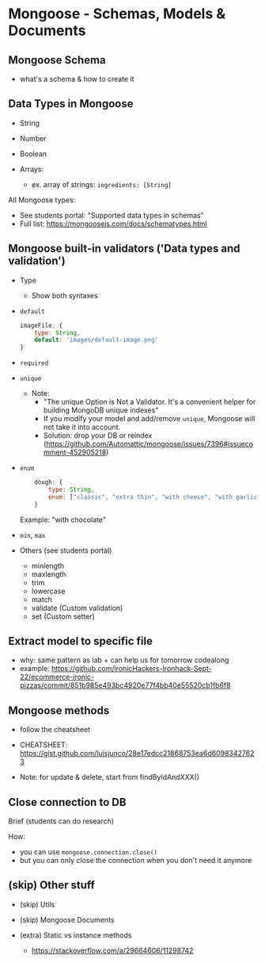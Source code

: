 

# Mongoose - Schemas, Models & Documents


<!-- 

Status: summary is complete

Methodology:
- follow lesson on students portal (~~all highlighted~~)
- at the same time, practice all the examples with the students.

-->


## Mongoose Schema
- what's a schema & how to create it


## Data Types in Mongoose

- String
- Number
- Boolean

- Arrays:
  - ex. array of strings: `ingredients: [String]`

<!-- IMPORTANT: explain/show arrays  -->

All Mongoose types:
  - See students portal: "Supported data types in schemas"
  - Full list: https://mongoosejs.com/docs/schematypes.html


<!--

@Luis: 

make sure we have at least these fields (so that the model is in line with tomorrow's seeds file):

  {
      title: "margarita",
      price: 12,
      ingredients: ["mozzarella", "tomato sauce", "basilicum"],
      imageFile: 'pizza-margarita.jpg',
  },
-->


## Mongoose built-in validators ('Data types and validation')

<!--
@todo:
- (create cheatsheet)
- introduce a few of them + do an exercise to discover and practice
-->


- Type
  - Show both syntaxes

- `default`
    ```js
    imageFile: {
        type: String,
        default: 'images/default-image.png'
    }
    ```

- `required`


- `unique`
  
  - Note: 
      - "The unique Option is Not a Validator. It's a convenient helper for building MongoDB unique indexes"
      - If you modify your model and add/remove `unique`, Mongoose will not take it into account.
      - Solution: drop your DB or reindex (https://github.com/Automattic/mongoose/issues/7396#issuecomment-452905218)


- `enum`

    ```js
        dough: {
            type: String,
            enum: ["classic", "extra thin", "with cheese", "with garlic"]
        }
    ```

    Example: "with chocolate"


- `min`, `max`


- Others (see students portal)
  - minlength
  - maxlength
  - trim
  - lowercase
  - match
  - validate (Custom validation)
  - set (Custom setter)





## Extract model to specific file
  <!-- @Luis: do this step -->
  - why: same pattern as lab + can help us for tomorrow codealong
  - example: https://github.com/ironicHackers-Ironhack-Sept-22/ecommerce-ironic-pizzas/commit/851b985e493bc4920e77f4bb40e55520cb1fb6f8





## Mongoose methods

- follow the cheatsheet
- CHEATSHEET: https://gist.github.com/luisjunco/28e17edcc21868753ea6d60983427623

- Note: for update & delete, start from findByIdAndXXX()



  <!--
  @todo: create exercise so that they can discover/practice mongoose methods.

  -->


  <!--

  Example:
  - explain methods to Create
  - explain methods to Read
  - ask them to implement updateMany 
    - for all pizzas with price > 12, set a specific "dough"

  -->



## Close connection to DB

Brief (students can do research)

How: 
- you can use `mongoose.connection.close()`
- but you can only close the connection when you don't need it anymore




## (skip) Other stuff

- (skip) Utils
- (skip) Mongoose Documents

- (extra) Static vs instance methods
  - https://stackoverflow.com/a/29664606/11298742



